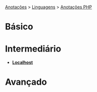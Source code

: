 <link rel="stylesheet" type="text/css" href="../../CSS/dark-theme.css">

[Anotações](../../) > [Linguagens](../Index.md) > [Anotações PHP](./Index.md)

# Básico

# Intermediário
- **[Localhost](./Localhost.md)**
  
# Avançado